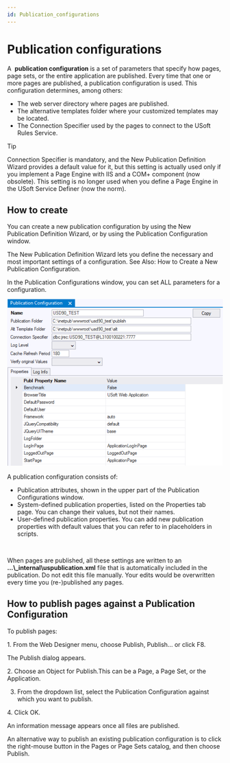 ```yaml
---
id: Publication_configurations
---
```


# Publication configurations

A  **publication configuration** is a set of parameters that specify how pages, page sets, or the entire application are published. Every time that one or more pages are published, a publication configuration is used. This configuration determines, among others:

- The web server directory where pages are published.
- The alternative templates folder where your customized templates may be located.
- The Connection Specifier used by the pages to connect to the USoft Rules Service.

> [!TIP]
> Connection Specifier is mandatory, and the New Publication Definition Wizard provides a default value for it, but this setting is actually used only if you implement a Page Engine with IIS and a COM+ component (now obsolete). This setting is no longer used when you define a Page Engine in the USoft Service Definer (now the norm).

## How to create

You can create a new publication configuration by using the New Publication Definition Wizard, or by using the Publication Configuration window.

The New Publication Definition Wizard lets you define the necessary and most important settings of a configuration. See Also: How to Create a New Publication Configuration.

In the Publication Configurations window, you can set ALL parameters for a configuration.

![](./assets/f9fc4778-bbbc-4d01-85f8-495f9bcad921.png)

A publication configuration consists of:

- Publication attributes, shown in the upper part of the Publication Configurations window.
- System-defined publication properties, listed on the Properties tab page. You can change their values, but not their names.
- User-defined publication properties. You can add new publication properties with default values that you can refer to in placeholders in scripts.

 

When pages are published, all these settings are written to an **...\\_internal\\uspublication.xml** file that is automatically included in the publication. Do not edit this file manually. Your edits would be overwritten every time you (re-)published any pages.

## How to publish pages against a Publication Configuration

To publish pages:

1. From the Web Designer menu, choose Publish, Publish... or click F8.

The Publish dialog appears.

2. Choose an Object for Publish.This can be a Page, a Page Set, or the Application.

3. From the dropdown list, select the Publication Configuration against which you want to publish.

4. Click OK.

An information message appears once all files are published.

An alternative way to publish an existing publication configuration is to click the right-mouse button in the Pages or Page Sets catalog, and then choose Publish.